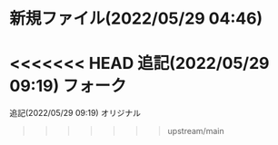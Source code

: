 # 新規ファイル(2022/05/29 04:46)
<<<<<<< HEAD
追記(2022/05/29 09:19) フォーク
=======
追記(2022/05/29 09:19) オリジナル
>>>>>>> upstream/main
